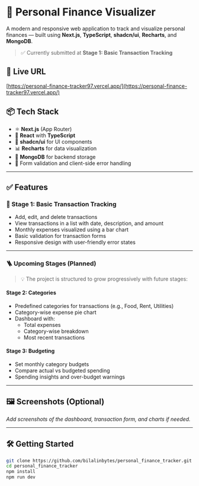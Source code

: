 # 💸 Personal Finance Visualizer

A modern and responsive web application to track and visualize personal finances — built using **Next.js**, **TypeScript**, **shadcn/ui**, **Recharts**, and **MongoDB**.

> ✅ Currently submitted at **Stage 1: Basic Transaction Tracking**

## 🔗 Live URL

[https://personal-finance-tracker97.vercel.app/](https://personal-finance-tracker97.vercel.app/)

## 📦 Tech Stack

- ⚛️ **Next.js** (App Router)
- 💬 **React** with **TypeScript**
- 🎨 **shadcn/ui** for UI components
- 📊 **Recharts** for data visualization
- 🍃 **MongoDB** for backend storage
- 🧪 Form validation and client-side error handling

---

## ✅ Features

### 🧾 Stage 1: Basic Transaction Tracking  
- Add, edit, and delete transactions
- View transactions in a list with date, description, and amount
- Monthly expenses visualized using a bar chart
- Basic validation for transaction forms
- Responsive design with user-friendly error states

---

### 🪜 Upcoming Stages (Planned)

> 💡 The project is structured to grow progressively with future stages:

#### Stage 2: Categories
- Predefined categories for transactions (e.g., Food, Rent, Utilities)
- Category-wise expense pie chart
- Dashboard with:
  - Total expenses
  - Category-wise breakdown
  - Most recent transactions

#### Stage 3: Budgeting
- Set monthly category budgets
- Compare actual vs budgeted spending
- Spending insights and over-budget warnings

---

## 🖼️ Screenshots (Optional)

_Add screenshots of the dashboard, transaction form, and charts if needed._

---

## 🛠️ Getting Started

```bash
git clone https://github.com/bilalinbytes/personal_finance_tracker.git
cd personal_finance_tracker
npm install
npm run dev
